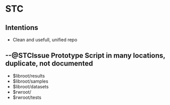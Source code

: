 # STC

## Intentions

* Clean and usefull, unified repo 

## --@STCIssue Prototype Script in many locations, duplicate, not documented

* $libroot/results
* $libroot/samples
* $libroot/datasets
* $rwroot/
* $rwroot/tests



